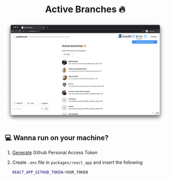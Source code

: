 <h1 align="center">
   Active Branches 🔥
</h1>

![demo](./screen.png)

## 💻 Wanna run on your machine?

1. [Generate](https://github.com/settings/tokens) Github Personal Access Token

2. Create `.env` file in `packages/react_app` and insert the following
   ```sh
   REACT_APP_GITHUB_TOKEN=YOUR_TOKEN
   ```